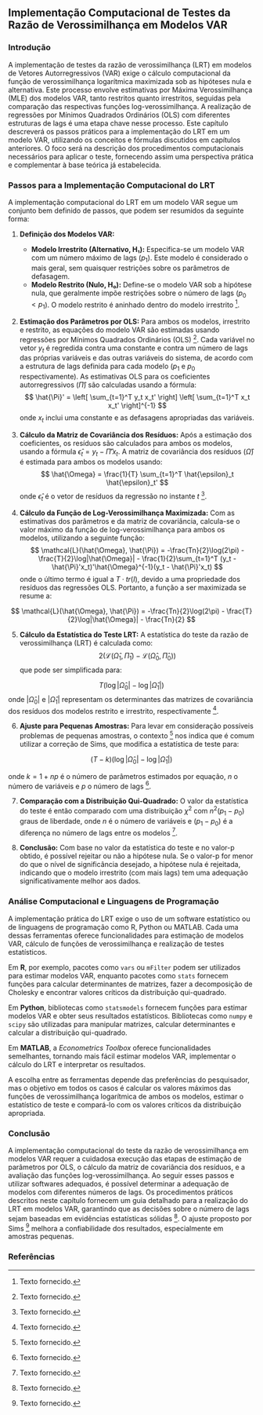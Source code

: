 ## Implementação Computacional de Testes da Razão de Verossimilhança em Modelos VAR

### Introdução
A implementação de testes da razão de verossimilhança (LRT) em modelos de Vetores Autorregressivos (VAR) exige o cálculo computacional da função de verossimilhança logarítmica maximizada sob as hipóteses nula e alternativa. Este processo envolve estimativas por Máxima Verossimilhança (MLE) dos modelos VAR, tanto restritos quanto irrestritos, seguidas pela comparação das respectivas funções log-verossimilhança. A realização de regressões por Mínimos Quadrados Ordinários (OLS) com diferentes estruturas de lags é uma etapa chave nesse processo. Este capítulo descreverá os passos práticos para a implementação do LRT em um modelo VAR, utilizando os conceitos e fórmulas discutidos em capítulos anteriores. O foco será na descrição dos procedimentos computacionais necessários para aplicar o teste, fornecendo assim uma perspectiva prática e complementar à base teórica já estabelecida.

### Passos para a Implementação Computacional do LRT

A implementação computacional do LRT em um modelo VAR segue um conjunto bem definido de passos, que podem ser resumidos da seguinte forma:

1.  **Definição dos Modelos VAR:**
    -   **Modelo Irrestrito (Alternativo, H₁):** Especifica-se um modelo VAR com um número máximo de lags ($p_1$). Este modelo é considerado o mais geral, sem quaisquer restrições sobre os parâmetros de defasagem.
    -   **Modelo Restrito (Nulo, H₀):** Define-se o modelo VAR sob a hipótese nula, que geralmente impõe restrições sobre o número de lags ($p_0 < p_1$). O modelo restrito é aninhado dentro do modelo irrestrito [^1].

2.  **Estimação dos Parâmetros por OLS:** Para ambos os modelos, irrestrito e restrito, as equações do modelo VAR são estimadas usando regressões por Mínimos Quadrados Ordinários (OLS) [^1]. Cada variável no vetor $y_t$ é regredida contra uma constante e contra um número de lags das próprias variáveis e das outras variáveis do sistema, de acordo com a estrutura de lags definida para cada modelo ($p_1$ e $p_0$ respectivamente). As estimativas OLS para os coeficientes autorregressivos ($\hat{\Pi}$) são calculadas usando a fórmula:
$$
\hat{\Pi}' = \left[ \sum_{t=1}^T y_t x_t' \right] \left[ \sum_{t=1}^T x_t x_t' \right]^{-1}
$$
onde $x_t$ inclui uma constante e as defasagens apropriadas das variáveis.

3. **Cálculo da Matriz de Covariância dos Resíduos:** Após a estimação dos coeficientes, os resíduos são calculados para ambos os modelos, usando a fórmula $\hat{\epsilon}_t = y_t - \hat{\Pi}'x_t$. A matriz de covariância dos resíduos ($\hat{\Omega}$) é estimada para ambos os modelos usando:
$$
\hat{\Omega} = \frac{1}{T} \sum_{t=1}^T \hat{\epsilon}_t \hat{\epsilon}_t'
$$
onde $\hat{\epsilon}_t$ é o vetor de resíduos da regressão no instante $t$ [^1].

4. **Cálculo da Função de Log-Verossimilhança Maximizada:** Com as estimativas dos parâmetros e da matriz de covariância, calcula-se o valor máximo da função de log-verossimilhança para ambos os modelos, utilizando a seguinte função:
$$
\mathcal{L}(\hat{\Omega}, \hat{\Pi}) = -\frac{Tn}{2}\log(2\pi) - \frac{T}{2}\log|\hat{\Omega}| - \frac{1}{2}\sum_{t=1}^T (y_t - \hat{\Pi}'x_t)'\hat{\Omega}^{-1}(y_t - \hat{\Pi}'x_t)
$$
onde o último termo é igual a $T \cdot tr(I)$, devido a uma propriedade dos resíduos das regressões OLS. Portanto, a função a ser maximizada se resume a:

$$
\mathcal{L}(\hat{\Omega}, \hat{\Pi}) = -\frac{Tn}{2}\log(2\pi) - \frac{T}{2}\log|\hat{\Omega}| - \frac{Tn}{2}
$$

5.  **Cálculo da Estatística do Teste LRT:** A estatística do teste da razão de verossimilhança (LRT) é calculada como:
$$
2(\mathcal{L}(\hat{\Omega}_1, \hat{\Pi}_1) - \mathcal{L}(\hat{\Omega}_0, \hat{\Pi}_0))
$$
que pode ser simplificada para:

$$
T(\log|\hat{\Omega}_0| - \log|\hat{\Omega}_1|)
$$
onde $|\hat{\Omega}_0|$ e $|\hat{\Omega}_1|$ representam os determinantes das matrizes de covariância dos resíduos dos modelos restrito e irrestrito, respectivamente [^1].

6.  **Ajuste para Pequenas Amostras:** Para levar em consideração possíveis problemas de pequenas amostras, o contexto [^1] nos indica que é comum utilizar a correção de Sims, que modifica a estatística de teste para:

$$
(T - k)(\log|\hat{\Omega}_0| - \log|\hat{\Omega}_1|)
$$

onde $k = 1 + np$ é o número de parâmetros estimados por equação, $n$ o número de variáveis e $p$ o número de lags [^1].

7.  **Comparação com a Distribuição Qui-Quadrado:** O valor da estatística do teste é então comparado com uma distribuição $\chi^2$ com $n^2(p_1 - p_0)$ graus de liberdade, onde $n$ é o número de variáveis e ($p_1 - p_0$) é a diferença no número de lags entre os modelos [^1].

8.  **Conclusão:** Com base no valor da estatística do teste e no valor-p obtido, é possível rejeitar ou não a hipótese nula. Se o valor-p for menor do que o nível de significância desejado, a hipótese nula é rejeitada, indicando que o modelo irrestrito (com mais lags) tem uma adequação significativamente melhor aos dados.

### Análise Computacional e Linguagens de Programação

A implementação prática do LRT exige o uso de um software estatístico ou de linguagens de programação como R, Python ou MATLAB. Cada uma dessas ferramentas oferece funcionalidades para estimação de modelos VAR, cálculo de funções de verossimilhança e realização de testes estatísticos.

Em **R**, por exemplo, pacotes como `vars` ou `mFilter` podem ser utilizados para estimar modelos VAR, enquanto pacotes como `stats` fornecem funções para calcular determinantes de matrizes, fazer a decomposição de Cholesky e encontrar valores críticos da distribuição qui-quadrado.

Em **Python**, bibliotecas como `statsmodels` fornecem funções para estimar modelos VAR e obter seus resultados estatísticos. Bibliotecas como `numpy` e `scipy` são utilizadas para manipular matrizes, calcular determinantes e calcular a distribuição qui-quadrado.

Em **MATLAB**, a *Econometrics Toolbox* oferece funcionalidades semelhantes, tornando mais fácil estimar modelos VAR, implementar o cálculo do LRT e interpretar os resultados.

A escolha entre as ferramentas depende das preferências do pesquisador, mas o objetivo em todos os casos é calcular os valores máximos das funções de verossimilhança logarítmica de ambos os modelos, estimar o estatístico de teste e compará-lo com os valores críticos da distribuição apropriada.

### Conclusão
A implementação computacional do teste da razão de verossimilhança em modelos VAR requer a cuidadosa execução das etapas de estimação de parâmetros por OLS, o cálculo da matriz de covariância dos resíduos, e a avaliação das funções log-verossimilhança. Ao seguir esses passos e utilizar softwares adequados, é possível determinar a adequação de modelos com diferentes números de lags. Os procedimentos práticos descritos neste capítulo fornecem um guia detalhado para a realização do LRT em modelos VAR, garantindo que as decisões sobre o número de lags sejam baseadas em evidências estatísticas sólidas [^1]. O ajuste proposto por Sims [^1] melhora a confiabilidade dos resultados, especialmente em amostras pequenas.

### Referências
[^1]: Texto fornecido.
<!-- END -->
